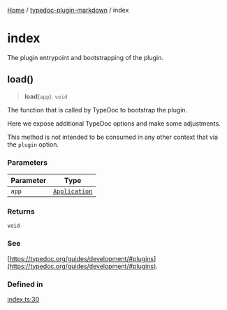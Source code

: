 [Home](../../README.md) / [typedoc-plugin-markdown](../README.md) / index

# index

The plugin entrypoint and bootstrapping of the plugin.

## load()

> **load**(`app`): `void`

The function that is called by TypeDoc to bootstrap the plugin.

Here we expose additional TypeDoc options and make some adjustments.

This method is not intended to be consumed in any other context that via the `plugin` option.

### Parameters

| Parameter | Type                                                              |
| --------- | ----------------------------------------------------------------- |
| `app`     | [`Application`](https://typedoc.org/api/classes/Application.html) |

### Returns

`void`

### See

[https://typedoc.org/guides/development/#plugins](https://typedoc.org/guides/development/#plugins).

### Defined in

[index.ts:30](https://github.com/typedoc2md/typedoc-plugin-markdown/blob/7934b23566f374f44fe6de5fd9240ab185bf799f/packages/typedoc-plugin-markdown/src/index.ts#L30)
